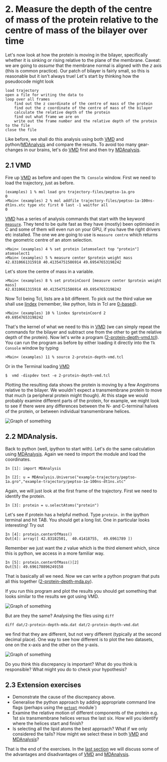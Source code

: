 # 2. Measure the depth of the centre of mass of the protein relative to the centre of mass of the bilayer over time

Let's now look at how the protein is moving in the bilayer, specifically whether it is sinking or rising relative to the plane of the membrane. Caveat: we are going to *assume* that the membrane normal is aligned with the *z* axis (this is common practice). Our patch of bilayer is fairly small, so this is reasonable but it isn't always true! Let's start by thinking how the pseudocode might look

    load trajectory
    open a file for writing the data to
    loop over all frames
        find out the z coordinate of the centre of mass of the protein
        find out the z coordinate of the centre of mass of the bilayer
        calculate the relative depth of the protein
        find out what frame we are on
        write out the frame number and the relative depth of the protein to the file
    close the file

Like before, we shall do this analysis using both [VMD](http://www.ks.uiuc.edu/Research/vmd/) and python/[MDAnalysis](https://code.google.com/p/mdanalysis/) and compare the results. To avoid too many gear-changes in our brains, let's do [VMD](http://www.ks.uiuc.edu/Research/vmd/) first and then try [MDAnalysis](https://code.google.com/p/mdanalysis/). 

## 2.1 VMD 

Fire up [VMD](http://www.ks.uiuc.edu/Research/vmd/) as before and open the `Tk Console` window. First we need to load the trajectory, just as before.

	(examples) 1 % mol load gro trajectory-files/peptso-1a.gro	0	>Main< (examples) 2 % mol addfile trajectory-files/peptso-1a-100ns-dt1ns.xtc type xtc first 0 last -1 waitfor all	0

[VMD](http://www.ks.uiuc.edu/Research/vmd/) has a series of analysis commands that start with the keyword [`measure`](http://www.ks.uiuc.edu/Research/vmd/current/ug/node136.html). They tend to be quite fast as they have (mostly) been optimised in C and some of them will even run on your GPU, if you have the right drivers etc installed. The one we are going to use is `measure centre` which returns the geometric centre of an atom selection.

	>Main< (examples) 4 % set protein [atomselect top "protein"]	atomselect1 	>Main< (examples) 5 % measure center $protein weight mass	42.8310661315918 40.41354751586914 49.69547653198242

Let's store the centre of mass in a variable.

	>Main< (examples) 8 % set proteinCoord [measure center $protein weight mass]	42.8310661315918 40.41354751586914 49.69547653198242

Now Tcl being Tcl, lists are a bit different. To pick out the third value we shall use [lindex](http://www.tcl.tk/man/tcl8.4/TclCmd/lindex.htm) (remember, like python, lists in Tcl are [0-based](http://www.xkcd.com/163/)).

	>Main< (examples) 10 % lindex $proteinCoord 2	49.69547653198242

That's the kernel of what we need to this in [VMD](http://www.ks.uiuc.edu/Research/vmd/) (we can simply repeat the commands for the bilayer and subtract one from the other to get the relative depth of the protein). Now let's write a program ([2-protein-depth-vmd.tcl](https://github.com/philipwfowler/simple-membrane-protein-analysis/blob/master/examples/2-protein-depth-vmd.tcl)). 	
You can run the program as before by either loading it directly into the `Tk Console` window by typing

	>Main< (examples) 11 % source 2-protein-depth-vmd.tcl
	
Or in the Terminal loading [VMD](http://www.ks.uiuc.edu/Research/vmd/)

	$  vmd -dispdev text -e 2-protein-depth-vmd.tcl 
	
Plotting the resulting data shows the protein is moving by a few Angstroms relative to the bilayer. We wouldn't expect a transmembrane protein to move that much (a peripheral protein might though). At this stage we would probably examine different parts of the protein, for example, we might look to see if there were any differences between the N- and C-terminal halves of the protein, or between individual transmembrane helices.

![Graph of something](https://github.com/philipwfowler/simple-membrane-protein-analysis/blob/master/images/graph-2-protein-depth-vmd.png)

## 2.2 MDAnalysis.

Back to python (well, ipython to start with). Let's do the same calculation using [MDAnalysis](https://code.google.com/p/mdanalysis/). Again we need to import the module and load the coordinates.

	In [1]: import MDAnalysis

	In [2]: u = MDAnalysis.Universe("example-trajectory/peptso-1a.gro","example-trajectory/peptso-1a-100ns-dt1ns.xtc"

Again, we will just look at the first frame of the trajectory. First we need to identify the protein.

	In [3]: protein = u.selectAtoms("protein")

Let's see if protein has a helpful method. Type `protein.` in the ipython terminal and hit TAB. You should get a long list. One in particular looks interesting! Try out

	In [4]: protein.centerOfMass()
	Out[4]: array([ 42.83182501,  40.41418755,  49.6961789 ])

Remember we just want the *z* value which is the third element which, since this is python, we access in a more familiar way.

	In [5]: protein.centerOfMass()[2]
	Out[5]: 49.696178896249158

That is basically all we need. Now we can write a python program that puts all this together ([2-protein-depth-mda.py](https://github.com/philipwfowler/simple-membrane-protein-analysis/blob/master/examples/2-protein-depth-mda.py)).

If you run this program and plot the results you should get something that looks similar to the results we got using VMD.

![Graph of something](https://github.com/philipwfowler/simple-membrane-protein-analysis/blob/master/images/graph-2-protein-depth-mda.png)

But are they the same? Analysing the files using `diff`

	diff dat/2-protein-depth-mda.dat dat/2-protein-depth-vmd.dat
	
we find that they are different, but not very different (typically at the second decimal place). One way to see how different is to plot the two datasets, one on the x-axis and the other on the y-axis. 

![Graph of something](https://github.com/philipwfowler/simple-membrane-protein-analysis/blob/master/images/graph-2-protein-depth-comparison.png)

Do you think this discrepancy is important? What do you think is responsible? What might you do to check your hypothesis?

## 2.3 Extension exercises

- Demonstrate the cause of the discrepancy above.
- Generalise the python approach by adding appropriate command line flags (perhaps using the [`getopt`](https://docs.python.org/2/library/getopt.html) module`)
- Examine the relative motion of different components of the protein e.g. 1st six transmembrane helices versus the last six. How will you identify where the helices start and finish?
- Is selecting all the lipid atoms the best approach? What if we only considered the tails? How might we select these in both [VMD](http://www.ks.uiuc.edu/Research/vmd/) and [MDAnalysis](https://code.google.com/p/mdanalysis/)?

That is the end of the exercises. In the [last section](https://github.com/philipwfowler/simple-membrane-protein-analysis/blob/master/3-advanced.md) we will discuss some of the advantages and disadvantages of [VMD](http://www.ks.uiuc.edu/Research/vmd/) and [MDAnalysis](https://code.google.com/p/mdanalysis/). 